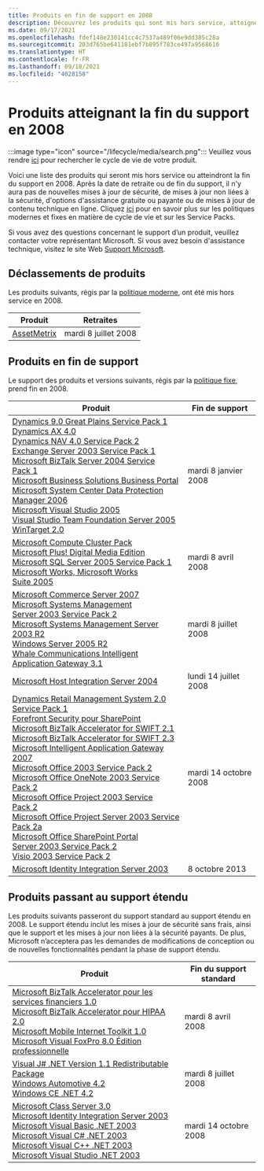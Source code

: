 ```yaml
---
title: Produits en fin de support en 2008
description: Découvrez les produits qui sont mis hors service, atteignent la fin du support ou passent du support standard au support étendu en 2008.
ms.date: 09/17/2021
ms.openlocfilehash: fdef148e230141cc4c7537a489f06e9dd385c28a
ms.sourcegitcommit: 203d765be641181ebf7b895f783ce497a9568616
ms.translationtype: HT
ms.contentlocale: fr-FR
ms.lasthandoff: 09/18/2021
ms.locfileid: "4028158"
---
```

# <a name="products-ending-support-in-2008"></a>Produits atteignant la fin du support en 2008

:::image type="icon" source="/lifecycle/media/search.png":::
Veuillez vous rendre [ici](/lifecycle/products/) pour rechercher le cycle de vie de votre produit.

Voici une liste des produits qui seront mis hors service ou atteindront la fin du support en 2008. Après la date de retraite ou de fin du support, il n'y aura pas de nouvelles mises à jour de sécurité, de mises à jour non liées à la sécurité, d'options d'assistance gratuite ou payante ou de mises à jour de contenu technique en ligne. Cliquez [ici](/lifecycle/overview/product-end-of-support-overview) pour en savoir plus sur les politiques modernes et fixes en matière de cycle de vie et sur les Service Packs.

Si vous avez des questions concernant le support dʼun produit, veuillez contacter votre représentant Microsoft. Si vous avez besoin d'assistance technique, visitez le site Web [Support Microsoft](https://support.microsoft.com/contactus/?ws=support).

## <a name="product-retirements"></a>Déclassements de produits

Les produits suivants, régis par la [politique moderne](/lifecycle/policies/modern), ont été mis hors service en 2008.

| Produit | Retraites |
| --- | --- |
| [AssetMetrix](/lifecycle/products/assetmetrix?branch=live)<br> | mardi 8 juillet 2008 |




## <a name="products-reaching-end-of-support"></a>Produits en fin de support

Le support des produits et versions suivants, régis par la [politique fixe](/lifecycle/policies/fixed), prend fin en 2008.

| Produit | Fin de support |
| --- | --- |
| [Dynamics 9.0 Great Plains Service Pack 1](/lifecycle/products/dynamics-90-greatplains?branch=live)<br>[Dynamics AX 4.0](/lifecycle/products/dynamics-ax-40?branch=live)<br>[Dynamics NAV 4.0 Service Pack 2](/lifecycle/products/dynamics-nav-40?branch=live)<br>[Exchange Server 2003 Service Pack 1](/lifecycle/products/exchange-server-2003?branch=live)<br>[Microsoft BizTalk Server 2004 Service Pack 1](/lifecycle/products/microsoft-biztalk-server-2004?branch=live)<br>[Microsoft Business Solutions Business Portal](/lifecycle/products/microsoft-business-solutions-business-portal?branch=live)<br>[Microsoft System Center Data Protection Manager 2006](/lifecycle/products/microsoft-system-center-data-protection-manager-2006?branch=live)<br>[Microsoft Visual Studio 2005](/lifecycle/products/microsoft-visual-studio-2005?branch=live)<br>[Visual Studio Team Foundation Server 2005](/lifecycle/products/microsoft-visual-studio-2005-team-foundation-server?branch=live)<br>[WinTarget 2.0](/lifecycle/products/wintarget-20?branch=live)<br> | mardi 8 janvier 2008 |
| [Microsoft Compute Cluster Pack](/lifecycle/products/microsoft-compute-cluster-pack?branch=live)<br>[Microsoft Plus! Digital Media Edition](/lifecycle/products/microsoft-plus-digital-media-edition?branch=live)<br>[Microsoft SQL Server 2005 Service Pack 1](/lifecycle/products/microsoft-sql-server-2005?branch=live)<br>[Microsoft Works, Microsoft Works Suite 2005](/lifecycle/products/microsoft-works?branch=live)<br> | mardi 8 avril 2008 |
| [Microsoft Commerce Server 2007](/lifecycle/products/microsoft-commerce-server-2007?branch=live)<br>[Microsoft Systems Management Server 2003 Service Pack 2](/lifecycle/products/microsoft-systems-management-server-2003?branch=live)<br>[Microsoft Systems Management Server 2003 R2](/lifecycle/products/microsoft-systems-management-server-2003-r2?branch=live)<br>[Windows Server 2005 R2](/lifecycle/products/virtual-server-2005-r2?branch=live)<br>[Whale Communications Intelligent Application Gateway 3.1](/lifecycle/products/whale-communications-intelligent-application-gateway?branch=live)<br> | mardi 8 juillet 2008 |
| [Microsoft Host Integration Server 2004](/lifecycle/products/microsoft-host-integration-server-2004?branch=live)<br> | lundi 14 juillet 2008 |
| [Dynamics Retail Management System 2.0 Service Pack 1](/lifecycle/products/dynamics-retail-management-system-20?branch=live)<br>[Forefront Security pour SharePoint](/lifecycle/products/forefront-security-for-sharepoint?branch=live)<br>[Microsoft BizTalk Accelerator for SWIFT 2.1](/lifecycle/products/microsoft-biztalk-accelerator-for-swift-21?branch=live)<br>[Microsoft BizTalk Accelerator for SWIFT 2.3](/lifecycle/products/microsoft-biztalk-accelerator-for-swift-23?branch=live)<br>[Microsoft Intelligent Application Gateway 2007](/lifecycle/products/intelligent-application-gateway-2007?branch=live)<br>[Microsoft Office 2003 Service Pack 2](/lifecycle/products/microsoft-office-2003?branch=live)<br>[Microsoft Office OneNote 2003 Service Pack 2](/lifecycle/products/microsoft-office-onenote-2003?branch=live)<br>[Microsoft Office Project 2003 Service Pack 2](/lifecycle/products/microsoft-office-project-2003?branch=live)<br>[Microsoft Office Project Server 2003 Service Pack 2a](/lifecycle/products/microsoft-office-project-server-2003?branch=live)<br>[Microsoft Office SharePoint Portal Server 2003 Service Pack 2](/lifecycle/products/microsoft-office-sharepoint-portal-server-2003?branch=live)<br>[Visio 2003 Service Pack 2](/lifecycle/products/visio-2003?branch=live)<br> | mardi 14 octobre 2008 |
| [Microsoft Identity Integration Server 2003](/lifecycle/products/microsoft-identity-integration-server-2003?branch=live)<br> | 8 octobre 2013 |


## <a name="products-moving-to-extended-support"></a>Produits passant au support étendu

Les produits suivants passeront du support standard au support étendu en 2008. Le support étendu inclut les mises à jour de sécurité sans frais, ainsi que le support et les mises à jour non liées à la sécurité payants. De plus, Microsoft nʼacceptera pas les demandes de modifications de conception ou de nouvelles fonctionnalités pendant la phase de support étendu.

| Produit | Fin du support standard |
| --- | --- |
| [Microsoft BizTalk Accelerator pour les services financiers 1.0](/lifecycle/products/microsoft-biztalk-accelerator-for-financial-services-10?branch=live)<br>[Microsoft BizTalk Accelerator pour HIPAA 2.0](/lifecycle/products/microsoft-biztalk-accelerator-for-hipaa-20?branch=live)<br>[Microsoft Mobile Internet Toolkit 1.0](/lifecycle/products/microsoft-mobile-internet-toolkit-10?branch=live)<br>[Microsoft Visual FoxPro 8.0 Édition professionnelle](/lifecycle/products/microsoft-visual-foxpro-80-professional-edition?branch=live)<br> | mardi 8 avril 2008 |
| [Visual J# .NET Version 1.1 Redistributable Package](/lifecycle/products/visual-j-net-version-11-redistributable-package?branch=live)<br>[Windows Automotive 4.2](/lifecycle/products/windows-automotive-42?branch=live)<br>[Windows CE .NET 4.2](/lifecycle/products/windows-ce-net-42?branch=live)<br> | mardi 8 juillet 2008 |
| [Microsoft Class Server 3.0](/lifecycle/products/microsoft-class-server-30?branch=live)<br>[Microsoft Identity Integration Server 2003](/lifecycle/products/microsoft-identity-integration-server-2003?branch=live)<br>[Microsoft Visual Basic .NET 2003](/lifecycle/products/microsoft-visual-basic-net-2003?branch=live)<br>[Microsoft Visual C# .NET 2003](/lifecycle/products/microsoft-visual-c-net-2003?branch=live)<br>[Microsoft Visual C++ .NET 2003](/lifecycle/products/microsoft-visual-c-net-2003538889574?branch=live)<br>[Microsoft Visual Studio .NET 2003](/lifecycle/products/microsoft-visual-studio-net-2003?branch=live)<br> | mardi 14 octobre 2008 |
